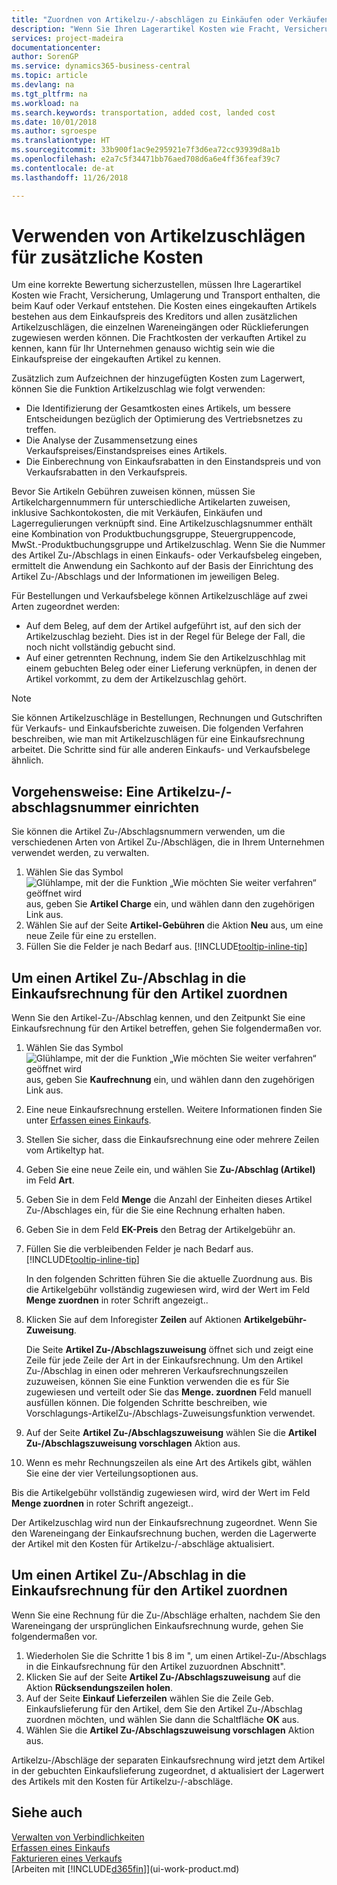 ```yaml
---
title: "Zuordnen von Artikelzu-/-abschlägen zu Einkäufen oder Verkäufen| Microsoft Docs"
description: "Wenn Sie Ihren Lagerartikel Kosten wie Fracht, Versicherung, Umlagerung und Transport hinzufügen möchten, die beim Kauf oder Verkauf entstehen, können Sie die Artikelgebührenfunktion verwenden."
services: project-madeira
documentationcenter: 
author: SorenGP
ms.service: dynamics365-business-central
ms.topic: article
ms.devlang: na
ms.tgt_pltfrm: na
ms.workload: na
ms.search.keywords: transportation, added cost, landed cost
ms.date: 10/01/2018
ms.author: sgroespe
ms.translationtype: HT
ms.sourcegitcommit: 33b900f1ac9e295921e7f3d6ea72cc93939d8a1b
ms.openlocfilehash: e2a7c5f34471bb76aed708d6a6e4ff36feaf39c7
ms.contentlocale: de-at
ms.lasthandoff: 11/26/2018

---
```

# <a name="use-item-charges-to-account-for-additional-trade-costs"></a>Verwenden von Artikelzuschlägen für zusätzliche Kosten
Um eine korrekte Bewertung sicherzustellen, müssen Ihre Lagerartikel Kosten wie Fracht, Versicherung, Umlagerung und Transport enthalten, die beim Kauf oder Verkauf entstehen. Die Kosten eines eingekauften Artikels bestehen aus dem Einkaufspreis des Kreditors und allen zusätzlichen Artikelzuschlägen, die einzelnen Wareneingängen oder Rücklieferungen zugewiesen werden können. Die Frachtkosten der verkauften Artikel zu kennen, kann für Ihr Unternehmen genauso wichtig sein wie die Einkaufspreise der eingekauften Artikel zu kennen.

Zusätzlich zum Aufzeichnen der hinzugefügten Kosten zum Lagerwert, können Sie die Funktion Artikelzuschlag wie folgt verwenden:

- Die Identifizierung der Gesamtkosten eines Artikels, um bessere Entscheidungen bezüglich der Optimierung des Vertriebsnetzes zu treffen.
- Die Analyse der Zusammensetzung eines Verkaufspreises/Einstandspreises eines Artikels.
- Die Einberechnung von Einkaufsrabatten in den Einstandspreis und von Verkaufsrabatten in den Verkaufspreis.

Bevor Sie Artikeln Gebühren zuweisen können, müssen Sie Artikelchargennummern für unterschiedliche Artikelarten zuweisen, inklusive Sachkontokosten, die mit Verkäufen, Einkäufen und Lagerregulierungen verknüpft sind. Eine Artikelzuschlagsnummer enthält eine Kombination von Produktbuchungsgruppe, Steuergruppencode, MwSt.-Produktbuchungsgruppe und Artikelzuschlag. Wenn Sie die Nummer des Artikel Zu-/Abschlags in einen Einkaufs- oder Verkaufsbeleg eingeben, ermittelt die Anwendung ein Sachkonto auf der Basis der Einrichtung des Artikel Zu-/Abschlags und der Informationen im jeweiligen Beleg.

Für Bestellungen und Verkaufsbelege können Artikelzuschläge auf zwei Arten zugeordnet werden:
- Auf dem Beleg, auf dem der Artikel aufgeführt ist, auf den sich der Artikelzuschlag bezieht. Dies ist in der Regel für Belege der Fall, die noch nicht vollständig gebucht sind.
- Auf einer getrennten Rechnung, indem Sie den Artikelzuschhlag mit einem gebuchten Beleg oder einer Lieferung verknüpfen, in denen der Artikel vorkommt, zu dem der Artikelzuschlag gehört.

> [!NOTE]  
>   Sie können Artikelzuschläge in Bestellungen, Rechnungen und Gutschriften für Verkaufs- und Einkaufsberichte zuweisen. Die folgenden Verfahren beschreiben, wie man mit Artikelzuschlägen für eine Einkaufsrechnung arbeitet. Die Schritte sind für alle anderen Einkaufs- und Verkaufsbelege ähnlich.

## <a name="to-set-up-item-charge-numbers"></a>Vorgehensweise: Eine Artikelzu-/-abschlagsnummer einrichten
Sie können die Artikel Zu-/Abschlagsnummern verwenden, um die verschiedenen Arten von Artikel Zu-/Abschlägen, die in Ihrem Unternehmen verwendet werden, zu verwalten.

1. Wählen Sie das Symbol ![Glühlampe, mit der die Funktion „Wie möchten Sie weiter verfahren“ geöffnet wird](media/ui-search/search_small.png "Wie möchten Sie weiter verfahren?") aus, geben Sie **Artikel Charge** ein, und wählen dann den zugehörigen Link aus.
2. Wählen Sie auf der Seite **Artikel-Gebühren** die Aktion **Neu** aus, um eine neue Zeile für eine zu erstellen.
3. Füllen Sie die Felder je nach Bedarf aus. [!INCLUDE[tooltip-inline-tip](includes/tooltip-inline-tip_md.md)]

## <a name="to-assign-an-item-charge-directly-to-the-purchase-invoice-for-the-item"></a>Um einen Artikel Zu-/Abschlag in die Einkaufsrechnung für den Artikel zuordnen
Wenn Sie den Artikel-Zu-/Abschlag kennen, und den Zeitpunkt Sie eine Einkaufsrechnung für den Artikel betreffen, gehen Sie folgendermaßen vor.

1. Wählen Sie das Symbol ![Glühlampe, mit der die Funktion „Wie möchten Sie weiter verfahren“ geöffnet wird](media/ui-search/search_small.png "Wie möchten Sie weiter verfahren?") aus, geben Sie **Kaufrechnung** ein, und wählen dann den zugehörigen Link aus.
2. Eine neue Einkaufsrechnung erstellen. Weitere Informationen finden Sie unter [Erfassen eines Einkaufs](purchasing-how-record-purchases.md).
3. Stellen Sie sicher, dass die Einkaufsrechnung eine oder mehrere Zeilen vom Artikeltyp hat.
4. Geben Sie eine neue Zeile ein, und wählen Sie **Zu-/Abschlag (Artikel)** im Feld **Art**.
5. Geben Sie in dem Feld **Menge** die Anzahl der Einheiten dieses Artikel Zu-/Abschlages ein, für die Sie eine Rechnung erhalten haben.
6. Geben Sie in dem Feld **EK-Preis** den Betrag der Artikelgebühr an.
7. Füllen Sie die verbleibenden Felder je nach Bedarf aus. [!INCLUDE[tooltip-inline-tip](includes/tooltip-inline-tip_md.md)]

    In den folgenden Schritten führen Sie die aktuelle Zuordnung aus. Bis die Artikelgebühr vollständig zugewiesen wird, wird der Wert im Feld **Menge zuordnen** in roter Schrift angezeigt..
8. Klicken Sie auf dem Inforegister **Zeilen** auf  Aktionen **Artikelgebühr-Zuweisung**.

    Die Seite **Artikel Zu-/Abschlagszuweisung** öffnet sich und zeigt eine Zeile für jede Zeile der Art in der Einkaufsrechnung. Um den Artikel Zu-/Abschlag in einen oder mehreren Verkaufsrechnungszeilen zuzuweisen, können Sie eine Funktion verwenden die es für Sie zugewiesen und verteilt oder Sie das **Menge. zuordnen** Feld manuell ausfüllen können. Die folgenden Schritte beschreiben, wie Vorschlagungs-ArtikelZu-/Abschlags-Zuweisungsfunktion verwendet.

9. Auf der Seite **Artikel Zu-/Abschlagszuweisung** wählen Sie die **Artikel Zu-/Abschlagszuweisung vorschlagen** Aktion aus.
10. Wenn es mehr Rechnungszeilen als eine Art des Artikels gibt, wählen Sie eine der vier Verteilungsoptionen aus.  

Bis die Artikelgebühr vollständig zugewiesen wird, wird der Wert im Feld **Menge zuordnen** in roter Schrift angezeigt..

Der Artikelzuschlag wird nun der Einkaufsrechnung zugeordnet. Wenn Sie den Wareneingang der Einkaufsrechnung buchen, werden die Lagerwerte der Artikel mit den Kosten für Artikelzu-/-abschläge aktualisiert.  

## <a name="to-assign-an-item-charge-from-a-separate-invoice-to-the-purchase-invoice-for-the-item"></a>Um einen Artikel Zu-/Abschlag in die Einkaufsrechnung für den Artikel zuordnen
Wenn Sie eine Rechnung für die Zu-/Abschläge erhalten, nachdem Sie den Wareneingang der ursprünglichen Einkaufsrechnung wurde, gehen Sie folgendermaßen vor.
1. Wiederholen Sie die Schritte 1 bis 8 im ", um einen Artikel-Zu-/Abschlags in die Einkaufsrechnung für den Artikel zuzuordnen Abschnitt".
2. Klicken Sie auf der Seite **Artikel Zu-/Abschlagszuweisung** auf die Aktion **Rücksendungszeilen holen**.
3. Auf der Seite **Einkauf Lieferzeilen** wählen Sie die Zeile Geb. Einkaufslieferung für den Artikel, dem Sie den Artikel Zu-/Abschlag zuordnen möchten, und wählen Sie dann die Schaltfläche **OK** aus.
4. Wählen Sie die **Artikel Zu-/Abschlagszuweisung vorschlagen** Aktion aus.

Artikelzu-/Abschläge der separaten Einkaufsrechnung wird jetzt dem Artikel in der gebuchten Einkaufslieferung zugeordnet, d aktualisiert der Lagerwert des Artikels mit den Kosten für Artikelzu-/-abschläge.

## <a name="see-also"></a>Siehe auch
[Verwalten von Verbindlichkeiten](payables-manage-payables.md)  
[Erfassen eines Einkaufs](purchasing-how-record-purchases.md)  
[Fakturieren eines Verkaufs](sales-how-invoice-sales.md)  
[Arbeiten mit [!INCLUDE[d365fin](includes/d365fin_md.md)]](ui-work-product.md)  

